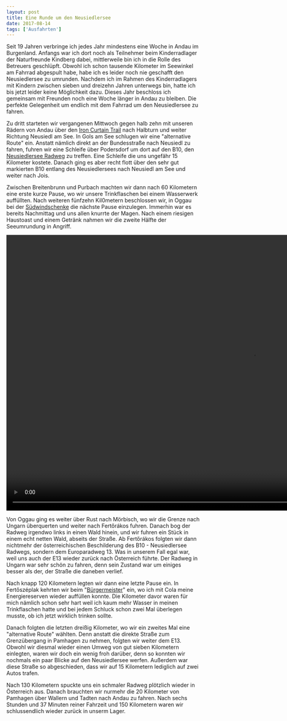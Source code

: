 ```yaml
---
layout: post
title: Eine Runde um den Neusiedlersee
date: 2017-08-14
tags: ['Ausfahrten']
---
```


Seit 19 Jahren verbringe ich jedes Jahr mindestens eine Woche in Andau im Burgenland. Anfangs war ich dort noch als Teilnehmer beim Kinderradlager der Naturfreunde Kindberg dabei, mittlerweile bin ich in die Rolle des Betreuers geschlüpft. Obwohl ich schon tausende Kilometer im Seewinkel am Fahrrad abgespult habe, habe ich es leider noch nie geschafft den Neusiedlersee zu umrunden. Nachdem ich im Rahmen des Kinderradlagers mit Kindern zwischen sieben und dreizehn Jahren unterwegs bin, hatte ich bis jetzt leider keine Möglichkeit dazu. Dieses Jahr beschloss ich gemeinsam mit Freunden noch eine Woche länger in Andau zu bleiben. Die perfekte Gelegenheit um endlich mit dem Fahrrad um den Neusiedlersee zu fahren.

<!--more-->

Zu dritt starteten wir vergangenen Mittwoch gegen halb zehn mit unseren Rädern von Andau über den [Iron Curtain Trail](http://www.ironcurtaintrail.eu/) nach Halbturn und weiter Richtung Neusiedl am See. In Gols am See schlugen wir eine "alternative Route" ein. Anstatt nämlich direkt an der Bundesstraße nach Neusiedl zu fahren, fuhren wir eine Schleife über Podersdorf um dort auf den B10, den [Neusiedlersee Radweg](http://www.bergfex.at/sommer/burgenland/touren/radfahren/28065,neusiedlersee-radweg-b10/) zu treffen. Eine Schleife die uns ungefähr 15 Kilometer kostete. Danach ging es aber recht flott über den sehr gut markierten B10 entlang des Neusiedlersees nach Neusiedl am See und weiter nach Jois.

Zwischen Breitenbrunn und Purbach machten wir dann nach 60 Kilometern eine erste kurze Pause, wo wir unsere Trinkflaschen bei einem Wasserwerk auffüllten. Nach weiteren fünfzehn Kil0metern beschlossen wir, in Oggau bei der [Südwindschenke](https://de.foursquare.com/v/s%C3%BCdwindschenke/50434c7fe4b043734b89302e) die nächste Pause einzulegen. Immerhin war es bereits Nachmittag und uns allen knurrte der Magen. Nach einem riesigen Haustoast und einem Getränk nahmen wir die zweite Hälfte der Seeumrundung in Angriff.

<video width="1280" height="720" controls>
  <source src="/img/seerunde.mp4" type="video/mp4">
</video>

Von Oggau ging es weiter über Rust nach Mörbisch, wo wir die Grenze nach Ungarn überquerten und weiter nach Fertőrákos fuhren. Danach bog der Radweg irgendwo links in einen Wald hinein, und wir fuhren ein Stück in einem echt netten Wald, abseits der Straße. Ab Fertőrákos folgten wir dann nichtmehr der österreichischen Beschilderung des B10 - Neusiedlersee Radwegs, sondern dem Europaradweg 13. Was in unserem Fall egal war, weil uns auch der E13 wieder zurück nach Österreich führte. Der Radweg in Ungarn war sehr schön zu fahren, denn sein Zustand war um einiges besser als der, der Straße die daneben verlief.

Nach knapp 120 Kilometern legten wir dann eine letzte Pause ein. In Fertőszéplak kehrten wir beim "[Bürgermeister](http://www.polgarmestervendeglo.hu/de/)" ein, wo ich mit Cola meine Energiereserven wieder auffüllen konnte. Die Kilometer davor waren für mich nämlich schon sehr hart weil ich kaum mehr Wasser in meinen Trinkflaschen hatte und bei jedem Schluck schon zwei Mal überlegen musste, ob ich jetzt wirklich trinken sollte.

Danach folgten die letzten dreißig Kilometer, wo wir ein zweites Mal eine "alternative Route" wählten. Denn anstatt die direkte Straße zum Grenzübergang in Pamhagen zu nehmen, folgten wir weiter dem E13. Obwohl wir diesmal wieder einen Umweg von gut sieben Kilometern einlegten, waren wir doch ein wenig froh darüber, denn so konnten wir nochmals ein paar Blicke auf den Neusiedlersee werfen. Außerdem war diese Straße so abgeschieden, dass wir auf 15 Kilometern lediglich auf zwei Autos trafen.

Nach 130 Kilometern spuckte uns ein schmaler Radweg plötzlich wieder in Österreich aus. Danach brauchten wir nurmehr die 20 Kilometer von Pamhagen über Wallern und Tadten nach Andau zu fahren. Nach sechs Stunden und 37 Minuten reiner Fahrzeit und 150 Kilometern waren wir schlussendlich wieder zurück in unserm Lager.

<map type="strava" id="1125190911"></map>
